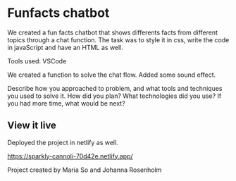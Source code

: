 # Funfacts chatbot

We created a fun facts chatbot that shows differents facts from different topics through a chat function. The task was to style it in css, write the code in javaScript and have an HTML as well. 

Tools used: VSCode

We created a function to solve the chat flow. 
Added some sound effect. 

Describe how you approached to problem, and what tools and techniques you used to solve it. How did you plan? What technologies did you use? If you had more time, what would be next?

## View it live

Deployed the project in netlify as well. 

https://sparkly-cannoli-70d42e.netlify.app/

Project created by Maria So and Johanna Rosenholm
